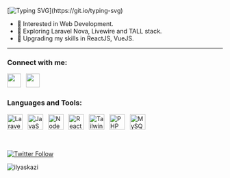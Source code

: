 [![Typing SVG](https://readme-typing-svg.demolab.com/?lines=Hi+👋,+I'm+Ilyas+Kazi+(@ilyaskazi);Available+for+Remote+work!)](https://git.io/typing-svg)

- 👀 Interested in Web Development.
- 🔭 Exploring Laravel Nova, Livewire and TALL stack.
- 🌱 Upgrading my skills in ReactJS, VueJS.

---
### Connect with me:

<p align="left"> 
<a href="https://www.twitter.com/ilyaskazi" target="_blank" rel="noreferrer"><img src="https://raw.githubusercontent.com/danielcranney/readme-generator/main/public/icons/socials/twitter.svg" width="32" height="32" /></a>
&nbsp; 
<a href="https://www.linkedin.com/in/ilyaskazi/" target="_blank" rel="noreferrer"><img src="https://raw.githubusercontent.com/danielcranney/readme-generator/main/public/icons/socials/linkedin.svg" width="32" height="32" /></a> 
&nbsp;
</p>

### Languages and Tools:

<p align="left">
<a href="https://laravel.com" target="_blank" rel="noreferrer"><img src="https://raw.githubusercontent.com/danielcranney/readme-generator/main/public/icons/skills/laravel-colored.svg" width="36" height="36" alt="Laravel" /></a>
&nbsp;  
<a href="https://developer.mozilla.org/en-US/docs/Web/JavaScript" target="_blank" rel="noreferrer"><img src="https://raw.githubusercontent.com/danielcranney/readme-generator/main/public/icons/skills/javascript-colored.svg" width="36" height="36" alt="JavaScript" /></a>
&nbsp;
<a href="https://nodejs.org/en/" target="_blank" rel="noreferrer"><img src="https://raw.githubusercontent.com/danielcranney/readme-generator/main/public/icons/skills/nodejs-colored.svg" width="36" height="36" alt="NodeJS" /></a>
&nbsp;
<a href="https://reactjs.org/" target="_blank" rel="noreferrer"><img src="https://raw.githubusercontent.com/danielcranney/readme-generator/main/public/icons/skills/react-colored.svg" width="36" height="36" alt="React" /></a>
&nbsp;
<a href="https://tailwindcss.com/" target="_blank" rel="noreferrer"><img src="https://raw.githubusercontent.com/danielcranney/readme-generator/main/public/icons/skills/tailwindcss-colored.svg" width="36" height="36" alt="TailwindCSS" /></a>
&nbsp;
<a href="https://www.php.net/" target="_blank" rel="noreferrer"><img src="https://raw.githubusercontent.com/danielcranney/readme-generator/main/public/icons/skills/php-colored.svg" width="36" height="36" alt="PHP" /></a>
&nbsp;
<a href="https://www.mysql.com/" target="_blank" rel="noreferrer"><img src="https://raw.githubusercontent.com/danielcranney/readme-generator/main/public/icons/skills/mysql-colored.svg" width="36" height="36" alt="MySQL" /></a>
&nbsp;
</p>

<br />

[![Twitter Follow](https://img.shields.io/twitter/follow/ilyaskazi?color=1DA1F2&logo=twitter&style=for-the-badge)](https://twitter.com/intent/follow?original_referer=https%3A%2F%2Fgithub.com%2Filyaskazi&screen_name=IlyasKazi)

![ilyaskazi](https://komarev.com/ghpvc/?username=ilyaskazi&color=blue&style=plastic&label=Views)

<!---
ilyaskazi/ilyaskazi is a ✨ special ✨ repository because its `README.md` (this file) appears on your GitHub profile.
You can click the Preview link to take a look at your changes.
--->
